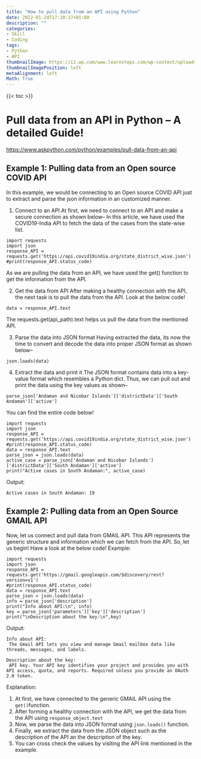 ```yaml
---
title: "How to pull data from an API using Python"
date: 2022-01-24T17:10:17+01:00
description: ""
categories:
- Skill
- Coding
tags:
- Python
- API
thumbnailImage: https://i2.wp.com/www.learnsteps.com/wp-content/uploads/2017/12/apis.png?fit=722%2C449&ssl=1
thumbnailImagePosition: left
metaAlignment: left
Math: True
---
```

<!--more-->
{{< toc >}}
# Pull data from an API in Python – A detailed Guide!
https://www.askpython.com/python/examples/pull-data-from-an-api
## Example 1: Pulling data from an Open source COVID API
In this example, we would be connecting to an Open source COVID API just to extract and parse the json information in an customized manner.
1. Connect to an API
At first, we need to connect to an API and make a secure connection as shown below–
In this article, we have used the COVID19-India API to fetch the data of the cases from the state-wise list.
```
import requests
import json
response_API = requests.get('https://api.covid19india.org/state_district_wise.json')
#print(response_API.status_code)
```
As we are pulling the data from an API, we have used the get() function to get the information from the API.

2. Get the data from API
After making a healthy connection with the API, the next task is to pull the data from the API. Look at the below code!
```
data = response_API.text
```
The requests.get(api_path).text helps us pull the data from the mentioned API.

3. Parse the data into JSON format
Having extracted the data, its now the time to convert and decode the data into proper JSON format as shown below–
```
json.loads(data)
```
4. Extract the data and print it
The JSON format contains data into a key-value format which resembles a Python dict. Thus, we can pull out and print the data using the key values as shown–
```
parse_json['Andaman and Nicobar Islands']['districtData']['South Andaman']['active']
```
You can find the entire code below!
```
import requests
import json
response_API = requests.get('https://api.covid19india.org/state_district_wise.json')
#print(response_API.status_code)
data = response_API.text
parse_json = json.loads(data)
active_case = parse_json['Andaman and Nicobar Islands']['districtData']['South Andaman']['active']
print("Active cases in South Andaman:", active_case)
```
Output:
```
Active cases in South Andaman: 19
```
## Example 2: Pulling data from an Open Source GMAIL API
Now, let us connect and pull data from GMAIL API. This API represents the generic structure and information which we can fetch from the API.
So, let us begin!
Have a look at the below code!
Example:
```
import requests
import json
response_API = requests.get('https://gmail.googleapis.com/$discovery/rest?version=v1')
#print(response_API.status_code)
data = response_API.text
parse_json = json.loads(data)
info = parse_json['description']
print("Info about API:\n", info)
key = parse_json['parameters']['key']['description']
print("\nDescription about the key:\n",key)
```
Output:
```
Info about API:
 The Gmail API lets you view and manage Gmail mailbox data like threads, messages, and labels.

Description about the key:
 API key. Your API key identifies your project and provides you with API access, quota, and reports. Required unless you provide an OAuth 2.0 token.
```
Explanation:
1. At first, we have connected to the generic GMAIL API using the `get()`function.
2. After forming a healthy connection with the API, we get the data from the API using `response_object.text`
3. Now, we parse the data into JSON format using `json.loads()` function.
4. Finally, we extract the data from the JSON object such as the description of the API an the description of the key.
5. You can cross check the values by visiting the API link mentioned in the example.
